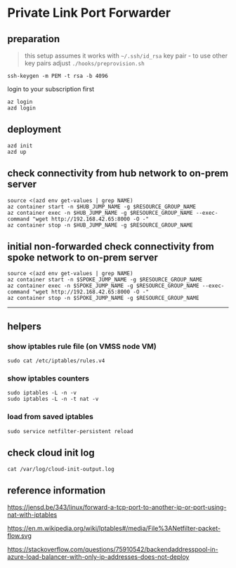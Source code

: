 # Private Link Port Forwarder

## preparation

> this setup assumes it works with `~/.ssh/id_rsa` key pair - to use other key pairs adjust `./hooks/preprovision.sh`

```shell
ssh-keygen -m PEM -t rsa -b 4096
```

login to your subscription first

```shell
az login
azd login
```

## deployment

```shell
azd init
azd up
```

## check connectivity from hub network to on-prem server

```shell
source <(azd env get-values | grep NAME)
az container start -n $HUB_JUMP_NAME -g $RESOURCE_GROUP_NAME
az container exec -n $HUB_JUMP_NAME -g $RESOURCE_GROUP_NAME --exec-command "wget http://192.168.42.65:8000 -O -"
az container stop -n $HUB_JUMP_NAME -g $RESOURCE_GROUP_NAME
```

## initial non-forwarded check connectivity from spoke network to on-prem server

```shell
source <(azd env get-values | grep NAME)
az container start -n $SPOKE_JUMP_NAME -g $RESOURCE_GROUP_NAME
az container exec -n $SPOKE_JUMP_NAME -g $RESOURCE_GROUP_NAME --exec-command "wget http://192.168.42.65:8000 -O -"
az container stop -n $SPOKE_JUMP_NAME -g $RESOURCE_GROUP_NAME
```


----

## helpers

### show iptables rule file (on VMSS node VM)

```shell
sudo cat /etc/iptables/rules.v4
```

### show iptables counters

```shell
sudo iptables -L -n -v
sudo iptables -L -n -t nat -v
```

### load from saved iptables

```shell
sudo service netfilter-persistent reload
```

## check cloud init log

```shell
cat /var/log/cloud-init-output.log
```

## reference information

<https://jensd.be/343/linux/forward-a-tcp-port-to-another-ip-or-port-using-nat-with-iptables>

<https://en.m.wikipedia.org/wiki/Iptables#/media/File%3ANetfilter-packet-flow.svg>

<https://stackoverflow.com/questions/75910542/backendaddresspool-in-azure-load-balancer-with-only-ip-addresses-does-not-deploy>